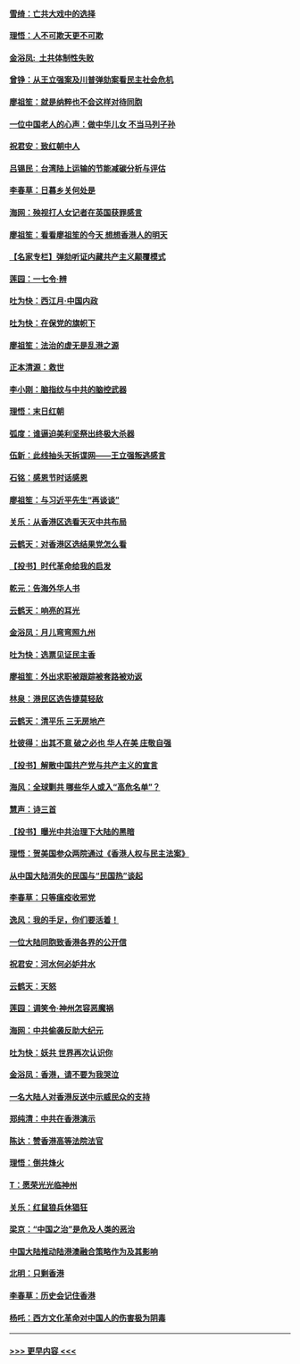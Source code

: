 #### [雪绮：亡共大戏中的选择](../pages/nsc993/n11699922.md?t=12051044) 
#### [理悟：人不可欺天更不可欺](../pages/nsc993/n11699657.md?t=12051044) 
#### [金浴凤:  土共体制性失败](../pages/nsc993/n11699361.md?t=12051044) 
#### [曾铮：从王立强案及川普弹劾案看民主社会危机](../pages/nsc993/n11699318.md?t=12051044) 
#### [廖祖笙：就是纳粹也不会这样对待同胞](../pages/nsc993/n11697658.md?t=12051044) 
#### [一位中国老人的心声：做中华儿女 不当马列子孙](../pages/nsc993/n11697525.md?t=12051044) 
#### [祝君安：致红朝中人](../pages/nsc993/n11697518.md?t=12051044) 
#### [吕锡民：台湾陆上运输的节能减碳分析与评估](../pages/nsc993/n11694983.md?t=12051044) 
#### [李春草：日暮乡关何处是](../pages/nsc993/n11694805.md?t=12051044) 
#### [海网：殃视打人女记者在英国获罪感言](../pages/nsc993/n11693832.md?t=12051044) 
#### [廖祖笙：看看廖祖笙的今天 想想香港人的明天](../pages/nsc993/n11693707.md?t=12051044) 
#### [【名家专栏】弹劾听证内藏共产主义颠覆模式](../pages/nsc993/n11693563.md?t=12051044) 
#### [莲园：一七令‧辨](../pages/nsc993/n11692558.md?t=12051044) 
#### [吐为快：西江月·中国内政](../pages/nsc993/n11692071.md?t=12051044) 
#### [吐为快：在保党的旗帜下](../pages/nsc993/n11691188.md?t=12051044) 
#### [廖祖笙：法治的虚无是乱港之源](../pages/nsc993/n11690605.md?t=12051044) 
#### [正本清源：救世](../pages/nsc993/n11689134.md?t=12051044) 
#### [李小刚：脑指纹与中共的脑控武器](../pages/nsc993/n11688900.md?t=12051044) 
#### [理悟：末日红朝](../pages/nsc993/n11688829.md?t=12051044) 
#### [弧度：谁逼迫美利坚祭出终极大杀器](../pages/nsc993/n11688735.md?t=12051044) 
#### [伍新：此线抽头天拆谍网——王立强叛逃感言](../pages/nsc993/n11687981.md?t=12051044) 
#### [石铭：感恩节时话感恩](../pages/nsc993/n11687568.md?t=12051044) 
#### [廖祖笙：与习近平先生“再谈谈”](../pages/nsc993/n11687005.md?t=12051044) 
#### [关乐：从香港区选看天灭中共布局](../pages/nsc993/n11686647.md?t=12051044) 
#### [云鹤天：对香港区选结果党怎么看](../pages/nsc993/n11686216.md?t=12051044) 
#### [【投书】时代革命给我的启发](../pages/nsc993/n11684287.md?t=12051044) 
#### [乾元：告海外华人书](../pages/nsc993/n11684044.md?t=12051044) 
#### [云鹤天：响亮的耳光](../pages/nsc993/n11684254.md?t=12051044) 
#### [金浴凤：月儿弯弯照九州](../pages/nsc993/n11684231.md?t=12051044) 
#### [吐为快：选票见证民主香](../pages/nsc993/n11684206.md?t=12051044) 
#### [廖祖笙：外出求职被跟踪被套路被劝返](../pages/nsc993/n11683874.md?t=12051044) 
#### [林泉：港民区选告捷莫轻敌](../pages/nsc993/n11683930.md?t=12051044) 
#### [云鹤天：清平乐 三无房地产](../pages/nsc993/n11681521.md?t=12051044) 
#### [杜彼得：出其不意 破之必也 华人在美 庄敬自强](../pages/nsc993/n11679554.md?t=12051044) 
#### [【投书】解散中国共产党与共产主义的宣言](../pages/nsc993/n11679177.md?t=12051044) 
#### [海风：全球剿共 哪些华人或入“高危名单”？](../pages/nsc993/n11678617.md?t=12051044) 
#### [慧声：诗三首](../pages/nsc993/n11678848.md?t=12051044) 
#### [【投书】曝光中共治理下大陆的黑暗](../pages/nsc993/n11678674.md?t=12051044) 
#### [理悟：贺美国参众两院通过《香港人权与民主法案》](../pages/nsc993/n11678104.md?t=12051044) 
#### [从中国大陆消失的民国与“民国热”谈起](../pages/nsc993/n11678075.md?t=12051044) 
#### [李春草：只等瘟疫收邪党](../pages/nsc993/n11677308.md?t=12051044) 
#### [逸风：我的手足，你们要活着！](../pages/nsc993/n11676352.md?t=12051044) 
#### [一位大陆同胞致香港各界的公开信](../pages/nsc993/n11675761.md?t=12051044) 
#### [祝君安：河水何必妒井水](../pages/nsc993/n11675746.md?t=12051044) 
#### [云鹤天：天怒](../pages/nsc993/n11675718.md?t=12051044) 
#### [莲园：调笑令‧神州怎容恶魔祸](../pages/nsc993/n11675648.md?t=12051044) 
#### [海网：中共偷袭反助大纪元](../pages/nsc993/n11673515.md?t=12051044) 
#### [吐为快：妖共 世界再次认识你](../pages/nsc993/n11673506.md?t=12051044) 
#### [金浴凤：香港，请不要为我哭泣](../pages/nsc993/n11673248.md?t=12051044) 
#### [一名大陆人对香港反送中示威民众的支持](../pages/nsc993/n11672615.md?t=12051044) 
#### [郑纯清：中共在香港演示](../pages/nsc993/n11670539.md?t=12051044) 
#### [陈达：赞香港高等法院法官](../pages/nsc993/n11669542.md?t=12051044) 
#### [理悟：倒共烽火](../pages/nsc993/n11668844.md?t=12051044) 
#### [T：愿荣光光临神州](../pages/nsc993/n11668421.md?t=12051044) 
#### [关乐：红鼠狼兵休猖狂](../pages/nsc993/n11668378.md?t=12051044) 
#### [梁京：“中国之治”是危及人类的恶治](../pages/nsc993/n11668328.md?t=12051044) 
#### [中国大陆推动陆港澳融合策略作为及其影响](../pages/nsc993/n11668157.md?t=12051044) 
#### [北明：只剩香港](../pages/nsc993/n11668002.md?t=12051044) 
#### [李春草：历史会记住香港](../pages/nsc993/n11667927.md?t=12051044) 
#### [杨吒：西方文化革命对中国人的伤害极为阴毒](../pages/nsc993/n11664521.md?t=12051044) 

----
#### [ >>> 更早内容 <<< ](../indexes/nsc993-earlier.md)
